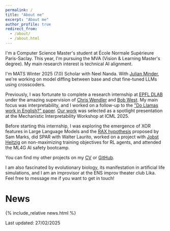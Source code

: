 ```yaml
---
permalink: /
title: "About me"
excerpt: "About me"
author_profile: true
redirect_from: 
  - /about/
  - /about.html
---
```


I'm a Computer Science Master's student at École Normale Supérieure Paris-Saclay. This year, I'm pursuing the MVA (Vision & Learning Master's degree). My main research interest is technical AI alignment.

I'm MATS Winter 2025 (7.0) Scholar with Neel Nanda. With [Julian Minder](https://jkminder.ch/), we're working on model diffing between base and chat fine-tuned LLMs using crosscoders.

Previously, I was fortunate to complete a research internship at [EPFL DLAB](https://dlab.epfl.ch/) under the amazing supervision of [Chris Wendler](https://wendlerc.github.io/) and [Bob West](https://dlab.epfl.ch/people/west/). My main focus was interpretability, and I worked on a follow-up to the ["Do Llamas work in English?" paper](https://arxiv.org/abs/2402.10588). [Our work](https://arxiv.org/abs/2411.08745v1) was selected as a spotlight presentation at the Mechanistic Interpretability Workshop at ICML 2025.

Before starting this internship, I was exploring the emergence of XOR features in Large Language Models and the [RAX hypothesis](https://www.alignmentforum.org/posts/hjJXCn9GsskysDceS/what-s-up-with-llms-representing-xors-of-arbitrary-features) proposed by Sam Marks, did SPAR with Walter Laurito, worked on a project with [Jobst Heitzig](https://www.lesswrong.com/posts/Z9P2m462wQ4qmH6uo/aspiration-based-q-learning) on non-maximizing training objectives for RL agents, and attended the ML4G AI safety bootcamp.

You can find my other projects on my [CV](/cv) or [GitHub](https://github.com/butanium).

I am also fascinated by evolutionary biology, its manifestation in artificial life simulations, and I am an improvisor at the ENS improv theater club Lika. Feel free to message me if you want to get in touch!


# News
{% include_relative news.html %}


Last updated: 27/02/2025